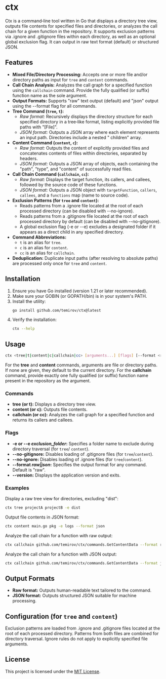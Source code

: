 # ctx

Ctx is a command‑line tool written in Go that displays a directory tree view, outputs file contents for specified
files and directories, or analyzes the call chain for a given function in the repository. It supports exclusion patterns
via .ignore and .gitignore files within each directory, as well as an optional global exclusion flag. It can output in
raw text format (default) or structured JSON.

## Features

- **Mixed File/Directory Processing:** Accepts one or more file and/or directory paths as input for `tree` and `content`
  commands.
- **Call Chain Analysis:** Analyzes the call graph for a specified function using the `callchain` command. Provide the
  fully qualified (or suffix) function name as the sole argument.
- **Output Formats:** Supports "raw" text output (default) and "json" output using the --format flag for all commands.
- **Tree Command (`tree`, `t`):**
    - *Raw format:* Recursively displays the directory structure for each specified directory in a tree‑like format,
      listing explicitly provided file paths with "[File]".
    - *JSON format:* Outputs a JSON array where each element represents an input path. Directories include a nested "
      children" array.
- **Content Command (`content`, `c`):**
    - *Raw format:* Outputs the content of explicitly provided files and concatenates contents of files within
      directories, separated by headers.
    - *JSON format:* Outputs a JSON array of objects, each containing the "path", "type", and "content" of successfully
      read files.
- **Call Chain Command (`callchain`, `cc`):**
    - *Raw format:* Displays the target function, its callers, and callees, followed by the source code of these
      functions.
    - *JSON format:* Outputs a JSON object with `targetFunction`, `callers`, `callees`, and a `functions` map (name to
      source code).
- **Exclusion Patterns (for `tree` and `content`):**
    - Reads patterns from a .ignore file located at the root of each processed directory (can be disabled with
      --no-ignore).
    - Reads patterns from a .gitignore file located at the root of each processed directory by default (can be disabled
      with --no-gitignore).
    - A global exclusion flag (-e or --e) excludes a designated folder if it appears as a direct child in any specified
      directory.
- **Command Abbreviations:**
    - `t` is an alias for `tree`.
    - `c` is an alias for `content`.
    - `cc` is an alias for `callchain`.
- **Deduplication:** Duplicate input paths (after resolving to absolute paths) are processed only once for `tree` and
  `content`.

## Installation

1. Ensure you have Go installed (version 1.21 or later recommended).
2. Make sure your GOBIN (or GOPATH/bin) is in your system's PATH.
3. Install the utility:
   ```bash
   go install github.com/temirov/ctx@latest
   ```
4. Verify the installation:
   ```bash
   ctx --help
   ```

## Usage

```bash
ctx <tree|t|content|c|callchain|cc> [arguments...] [flags] [--format <raw|json>] [--version]
```

For the **tree** and **content** commands, arguments are file or directory paths. If none are given, they default to the
current directory.
For the **callchain** command, provide exactly one fully qualified (or suffix) function name present in the repository
as the argument.

### Commands

- **tree (or t):** Displays a directory tree view.
- **content (or c):** Outputs file contents.
- **callchain (or cc):** Analyzes the call graph for a specified function and returns its callers and callees.

### Flags

- **-e or --e _exclusion_folder_:** Specifies a folder name to exclude during directory traversal (for `tree`/
  `content`).
- **--no-gitignore:** Disables loading of .gitignore files (for `tree`/`content`).
- **--no-ignore:** Disables loading of .ignore files (for `tree`/`content`).
- **--format _raw|json_:** Specifies the output format for any command. Default is "raw".
- **--version:** Displays the application version and exits.

### Examples

Display a raw tree view for directories, excluding "dist":

```bash
ctx tree projectA projectB -e dist
```

Output file contents in JSON format:

```bash
ctx content main.go pkg -e logs --format json
```

Analyze the call chain for a function with raw output:

```bash
ctx callchain github.com/temirov/ctx/commands.GetContentData --format raw
```

Analyze the call chain for a function with JSON output:

```bash
ctx callchain github.com/temirov/ctx/commands.GetContentData --format json
```

## Output Formats

- **Raw format:** Outputs human-readable text tailored to the command.
- **JSON format:** Outputs structured JSON suitable for machine processing.

## Configuration (for `tree` and `content`)

Exclusion patterns are loaded from .ignore and .gitignore files located at the root of each processed directory.
Patterns from both files are combined for directory traversal. Ignore rules do not apply to explicitly specified file
arguments.

## License

This project is licensed under the [MIT License](LICENSE).